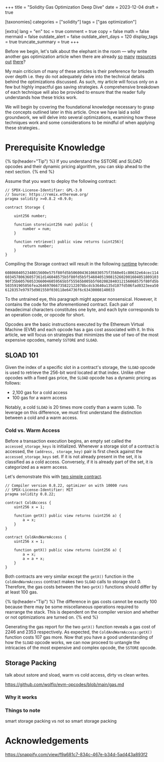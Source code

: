 +++
title = "Solidity Gas Optimization Deep Dive"
date = 2023-12-04
draft = true

[taxonomies]
categories = ["solidity"]
tags = ["gas optimization"]

[extra]
lang = "en"
toc = true
comment = true
copy = false
math = false
mermaid = false
outdate_alert = false
outdate_alert_days = 120
display_tags = true
truncate_summary = true
+++

Before we begin, let's talk about the elephant in the room — why write another gas optimization article when there are already [so](https://www.rareskills.io/post/gas-optimization) [many](https://www.alchemy.com/overviews/solidity-gas-optimization) [resources](https://coinsbench.com/comprehensive-guide-tips-and-tricks-for-gas-optimization-in-solidity-5380db734404) [out](https://betterprogramming.pub/solidity-gas-optimizations-and-tricks-2bcee0f9f1f2) [there](https://0xmacro.com/blog/solidity-gas-optimizations-cheat-sheet/)?

My main criticism of many of these articles is their preference for breadth over depth i.e. they do not adequately delve into the technical details behind the optimizations discussed. As such, my article will focus only on a few but highly impactful gas saving strategies. A comprehensive breakdown of each technique will also be provided to ensure that the reader fully understands how these tricks work.

We will begin by covering the foundational knowledge necessary to grasp the concepts outlined later in this article. Once we have laid a solid groundwork, we will delve into several optimizations, examining how these techniques work and some considerations to be mindful of when applying these strategies..

# Prerequisite Knowledge

{% tip(header="Tip") %}
If you understand the SSTORE and SLOAD opcodes and their dynamic pricing algorithm, you can skip ahead to the next section.
{% end %}

Assume that you want to deploy the following contract:

```solidity
// SPDX-License-Identifier: GPL-3.0
// Source: https://remix.ethereum.org/
pragma solidity >=0.8.2 <0.9.0;

contract Storage {

    uint256 number;

    function store(uint256 num) public {
        number = num;
    }

    function retrieve() public view returns (uint256){
        return number;
    }
}
```

Compiling the Storage contract will result in the following [runtime](https://ethereum.stackexchange.com/questions/32234/difference-between-bytecode-and-runtime-bytecode) bytecode:

`6080604052348015600e575f80fd5b50600436106030575f3560e01c80632e64cec11460345780636057361d146048575b5f80fd5b5f5460405190815260200160405180910390f35b605760533660046059565b5f55565b005b5f602082840312156068575f80fd5b503591905056fea264697066735822122078bcdcb3640a135d107fd506fad0323eea506128357e97975d901550f030118e64736f6c63430008140033`

To the untrained eye, this paragraph might appear nonsensical. However, it contains the code for the aforementioned contract. Each pair of hexadecimal characters constitutes one byte, and each byte corresponds to an operation code, or opcode for short.

Opcodes are the basic instructions executed by the Ethereum Virtual Machine (EVM) and each opcode has a gas cost associated with it. In this article, we will focus on strategies that minimizes the use of two of the most expensive opcodes, namely `SSTORE` and `SLOAD`.

## SLOAD 101

Given the index of a specific slot in a contract's storage, the `SLOAD` opcode is used to retrieve the 256-bit word located at that index. Unlike other opcodes with a fixed gas price, the `SLOAD` opcode has a dynamic pricing as follows:

- 2,100 gas for a cold access
- 100 gas for a warm access

Notably, a cold `SLOAD` is 20 times more costly than a warm `SLOAD`. To leverage on this difference, we must first understand the distinction between a cold and a warm access.

### Cold vs. Warm Access

Before a transaction execution begins, an empty set called the `accessed_storage_keys` is initialized. Whenever a storage slot of a contract is accessed, the `(address, storage_key)` pair is first check against the `accessed_storage_keys` set. If it is not already present in the set, it is classified as a cold access. Conversely, if it is already part of the set, it is categorized as a warm access.

Let's demonstrate this with [two simple contract](https://github.com/0xlgtm/gas-optimization-deep-dive-source-code/blob/main/src/ColdVsWarm.sol).

```solidity
// Compiler version 0.8.22, optimizer on with 10000 runs
// SPDX-License-Identifier: MIT
pragma solidity 0.8.22;

contract ColdAccess {
    uint256 x = 1;

    function getX() public view returns (uint256 a) {
        a = x;
    }
}

contract ColdAndWarmAccess {
    uint256 x = 1;

    function getX() public view returns (uint256 a) {
        a = x;
        a = a + x;
    }
}
```

Both contracts are very similar except the `getX()` function in the `ColdAndWarmAccess` contract makes two `SLOAD` calls to storage slot 0. Therefore, the gas costs between the two `getX()` functions should differ by at least 100 gas.

{% tip(header="Tip") %}
The difference in gas costs cannot be exactly 100 because there may be some miscellaneous operations required to rearrange the stack. This is dependent on the compiler version and whether or not optimizations are turned on.
{% end %}

Generating the gas report for the two `getX()` function reveals a gas cost of 2246 and 2353 respectively. As expected, the `ColdAndWarmAccess:getX()` function costs 107 gas more. Now that you have a good understanding of how the `SLOAD` opcode works, we can now proceed to untangle the intricacies of the most expensive and complex opcode, the `SSTORE` opcode.



## Storage Packing

talk about sstore and sload, warm vs cold access, dirty vs clean writes.

https://github.com/wolflo/evm-opcodes/blob/main/gas.md


### Why it works

### Things to note


smart storage packing vs not so smart storage packing

# 



# Acknowledgements

https://snappify.com/view/f9a681c7-834c-467e-b34d-5ad443a893f2